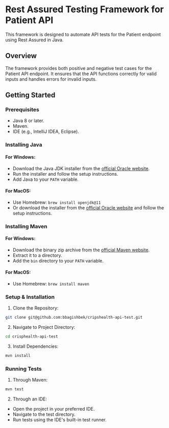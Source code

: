 # Rest Assured Testing Framework for Patient API

This framework is designed to automate API tests for the Patient endpoint using Rest Assured in Java.

## Overview

The framework provides both positive and negative test cases for the Patient API endpoint. It ensures that the API
functions correctly for valid inputs and handles errors for invalid inputs.

## Getting Started

### Prerequisites

- Java 8 or later.
- Maven.
- IDE (e.g., IntelliJ IDEA, Eclipse).

### Installing Java

#### For Windows:

- Download the Java JDK installer from
  the [official Oracle website](https://www.oracle.com/java/technologies/javase-jdk11-downloads.html).
- Run the installer and follow the setup instructions.
- Add Java to your `PATH` variable.

#### For MacOS:

- Use Homebrew: `brew install openjdk@11`
- Or download the installer from
  the [official Oracle website](https://www.oracle.com/java/technologies/javase-jdk11-downloads.html) and follow the
  setup instructions.

### Installing Maven

#### For Windows:

- Download the binary zip archive from the [official Maven website](https://maven.apache.org/download.cgi).
- Extract it to a directory.
- Add the `bin` directory to your `PATH` variable.

#### For MacOS:

- Use Homebrew: `brew install maven`

### Setup & Installation

1. Clone the Repository:

```bash
git clone git@github.com:bbagishbek/cripshealth-api-test.git
```

2. Navigate to Project Directory:

```bash
cd crisphealth-api-test
```

3. Install Dependencies:

```bash
mvn install
```

### Running Tests

1. Through Maven:

```bash
mvn test
```
2. Through an IDE:

* Open the project in your preferred IDE.
* Navigate to the test directory.
* Run tests using the IDE's built-in test runner.

